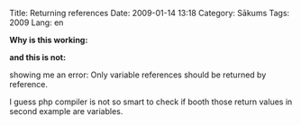 Title: Returning references
Date: 2009-01-14 13:18
Category: Sākums
Tags: 2009
Lang: en

**Why is this working:**
>

**and this is not:**
>

showing me an error: Only variable references should be returned by reference.

I guess php compiler is not so smart to check if booth those return values in second example are variables.
